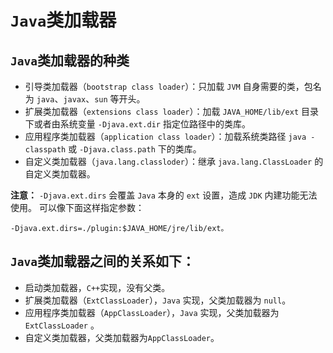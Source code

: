 # `Java`类加载器

## `Java`类加载器的种类

- 引导类加载器（`bootstrap class loader`）：只加载 `JVM` 自身需要的类，包名为 `java`、`javax`、`sun` 等开头。
- 扩展类加载器（`extensions class loader`）：加载 `JAVA_HOME/lib/ext` 目录下或者由系统变量 `-Djava.ext.dir` 指定位路径中的类库。
- 应用程序类加载器（`application class loader`）：加载系统类路径 `java -classpath` 或 `-Djava.class.path` 下的类库。
- 自定义类加载器（`java.lang.classloder`）：继承 `java.lang.ClassLoader` 的自定义类加载器。

**注意：**
`-Djava.ext.dirs` 会覆盖 `Java` 本身的 `ext` 设置，造成 `JDK` 内建功能无法使用。
可以像下面这样指定参数：
```
-Djava.ext.dirs=./plugin:$JAVA_HOME/jre/lib/ext。
```

## `Java`类加载器之间的关系如下：

- 启动类加载器，`C++`实现，没有父类。
- 扩展类加载器（`ExtClassLoader`），`Java` 实现，父类加载器为 `null`。
- 应用程序类加载器（`AppClassLoader`），`Java` 实现，父类加载器为 `ExtClassLoader` 。
- 自定义类加载器，父类加载器为`AppClassLoader`。
